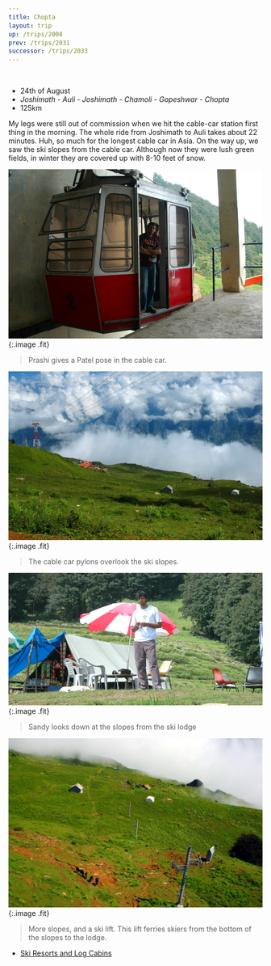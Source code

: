 ```yaml
---
title: Chopta
layout: trip
up: /trips/2008
prev: /trips/2031
successor: /trips/2033
---
```


&nbsp;

- 24th of August
- _Joshimath - Auli - Joshimath - Chamoli - Gopeshwar -               Chopta_
- 125km


My legs were still out of commission when we hit the cable-car             station first thing in the morning. The whole ride from             Joshimath to Auli takes about 22 minutes. Huh, so much for the             longest cable car in Asia. On the way up, we saw the ski slopes             from the cable car. Although now they were lush green fields, in             winter they are covered up with 8-10 feet of snow.

![DSC_0203.JPG](/images/photos/DSC_0203.JPG 'DSC_0203.JPG'){:.image .fit}

>  Prashi gives a Patel pose in the cable car.             

![DSC_0207.JPG](/images/photos/DSC_0207.JPG 'DSC_0207.JPG'){:.image .fit}

>  The cable car pylons overlook the ski slopes.             

![DSC_0210.JPG](/images/photos/DSC_0210.JPG 'DSC_0210.JPG'){:.image .fit}

>  Sandy looks down at the slopes from the ski             lodge 

![DSC_0211.JPG](/images/photos/DSC_0211.JPG 'DSC_0211.JPG'){:.image .fit}

>  More slopes, and a ski lift. This lift ferries             skiers from the bottom of the slopes to the lodge. 


* [Ski Resorts and Log Cabins](/trips/2033)
